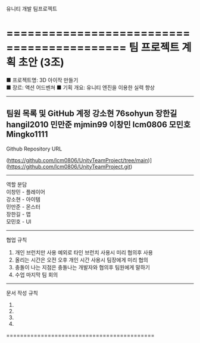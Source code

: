 유니티 개발 팀프로젝트

===========================================
팀 프로젝트 계획 초안 (3조)
===========================================

■ 프로젝트명: 3D 아이작 만들기    
■ 장르: 액션 어드벤쳐
■ 기획 개요: 유니티 엔진을 이용한 실력 향상


-------------------------------------------
팀원 목록 및 GitHub 계정
강소현 76sohyun
장한길 hangil2010
민만준 mjmin99
이창민 lcm0806
모민호 Mingko1111
-------------------------------------------

Github Repository URL

(https://github.com/lcm0806/UnityTeamProject/tree/main)](https://github.com/lcm0806/UnityTeamProject.git)

-------------------------------------------

역할 분담 <br/>
이창민 - 플레이어<br/>
강소현 - 아이템<br/>
민만준 - 몬스터<br/>
장한길 - 맵<br/>
모민호 - UI<br/>

-------------------------------------------

협업 규칙

1. 개인 브런치만 사용
   예외로 타인 브런치 사용시 미리 협의후 사용
2. 올리는 시간은 오전 오후 개인 시간 사용시 팀장에게 미리 협의
3. 충돌이 나는 지점은  충돌나는 개발자와 협의후 팀원에게 말하기
4. 수업 마지막 팀 회의
-------------------------------------------

문서 작성 규칙

1.
2.
3.
4.

===========================================

